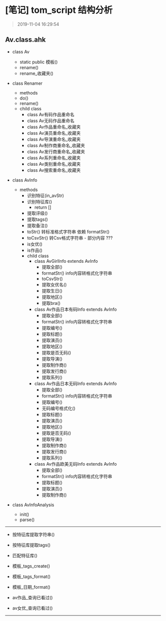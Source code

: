 ﻿# [笔记] tom_script 结构分析
> 2019-11-04 16:29:54

## Av.class.ahk
- class Av
    - static public 模板()
    - rename()
    - rename_收藏夹()
    
- class Renamer
    - methods
    - do()
    - rename()
	- child class
		- class Av有码作品重命名
		- class Av无码作品重命名
		- class Av作品重命名_收藏夹
		- class Av演员重命名_收藏夹
		- class Av导演重命名_收藏夹 
		- class Av制作商重命名_收藏夹
		- class Av发行商重命名_收藏夹
		- class Av系列重命名_收藏夹
		- class Av类别重命名_收藏夹
		- class Av搜索重命名_收藏夹
    
- class AvInfo
  - methods
    - 识别特征(in_avStr)
    - 识别特征库()
        - return [] 
    - 提取评级()
    - 提取tags()
    - 提取备注()
    - toStr()       转标准格式字符串  依赖 formatStr() 
    - toCsvStr()    转Csv格式字符串 - 部分内容 ???
    - is女优()
    - is作品()
    - child class
        - class AvGirlInfo extends AvInfo
            - 提取全部()
            - formatStr()   info内容转格式化字符串
            - toCsvStr()
            - 提取女优名()
            - 提取生日()
            - 提取地区()
            - 提取bra()
        - class Av作品日本有码Info extends AvInfo
            - 提取全部()
            - formatStr()   info内容转格式化字符串
            - 提取编号()
            - 提取标题()
            - 提取演员()
            - 提取地区()
            - 提取是否无码()
            - 提取导演()
            - 提取制作商()
            - 提取发行商()
            - 提取系列()
        - class Av作品日本无码Info extends AvInfo
            - 提取全部()
            - formatStr()   info内容转格式化字符串
            - 提取编号()
            - 无码编号格式化()
            - 提取标题()
            - 提取演员()
            - 提取地区()
            - 提取是否无码()
            - 提取导演()
            - 提取制作商()
            - 提取发行商()
            - 提取系列()
        - class Av作品欧美无码Info extends AvInfo
            - 提取全部()
            - formatStr()   info内容转格式化字符串
            - 提取标题()
            - 提取演员()
          - 提取制作商()
  
- class AvInfoAnalysis
    - init()
    - parse()

---

- 按特征库提取字符串()
- 按特征库提取tags()
- 匹配特征库()
  
- 模板_tags_create()
- 模板_tags_format()
- 模板_日期_format()
  
- av作品_查询已看过()
- av女优_查询已看过()

---

